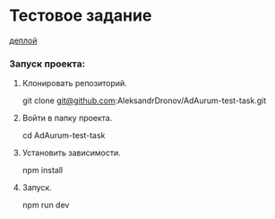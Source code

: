 # Тестовое задание

[деплой](https://ad-aurum-test-task.vercel.app/)

### Запуск проекта:

1. Клонировать репозиторий.

   git clone git@github.com:AleksandrDronov/AdAurum-test-task.git

2. Войти в папку проекта.

   cd AdAurum-test-task

3. Установить зависимости.

   npm install

4. Запуск.

   npm run dev
